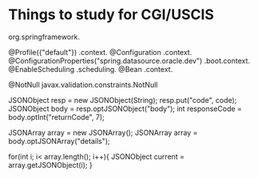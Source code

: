 # Things to study for CGI/USCIS

org.springframework. 

@Profile({"default"}) .context.
@Configuration .context.
@ConfigurationProperties("spring.datasource.oracle.dev") .boot.context.
@EnableScheduling .scheduling.
@Bean .context.

@NotNull javax.validation.constraints.NotNull

JSONObject resp = new JSONObject(String);
resp.put("code", code);
JSONObject body = resp.optJSONObject("body");
int responseCode = body.optInt("returnCode", 7);

JSONArray array = new JSONArray();
JSONArray array = body.optJSONArray("details");

for(int i; i< array.length(); i++){
    JSONObject current = array.getJSONObject(i);
}
